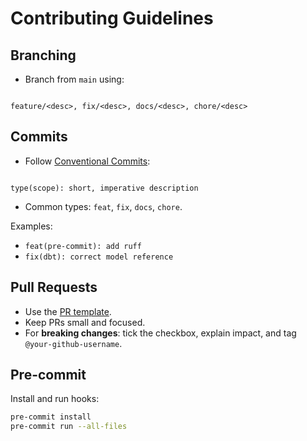 # Contributing Guidelines

## Branching
- Branch from `main` using:
```

feature/<desc>, fix/<desc>, docs/<desc>, chore/<desc>

```

## Commits
- Follow [Conventional Commits](https://www.conventionalcommits.org/):
```

type(scope): short, imperative description

````
- Common types: `feat`, `fix`, `docs`, `chore`.

Examples:
- `feat(pre-commit): add ruff`
- `fix(dbt): correct model reference`

## Pull Requests
- Use the [PR template](.github/pull_request_template.md).
- Keep PRs small and focused.
- For **breaking changes**: tick the checkbox, explain impact, and tag `@your-github-username`.

## Pre-commit
Install and run hooks:
```bash
pre-commit install
pre-commit run --all-files
````
